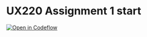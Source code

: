 UX220 Assignment 1 start
===

[![Open in Codeflow](https://developer.stackblitz.com/img/open_in_codeflow.svg)](https:///pr.new/leinadchung8/UX220Assignment1
)
